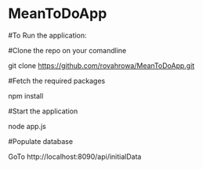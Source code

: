 # MeanToDoApp
#To Run the application:

#Clone the repo on your comandline 

git clone https://github.com/rovahrowa/MeanToDoApp.git

#Fetch the required packages

npm install

#Start the application

node app.js

#Populate database

GoTo http://localhost:8090/api/initialData
